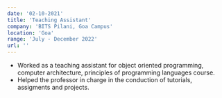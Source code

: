 ```yaml
---
date: '02-10-2021'
title: 'Teaching Assistant'
company: 'BITS Pilani, Goa Campus'
location: 'Goa'
range: 'July - December 2022'
url: ''
---
```


- Worked as a teaching assistant for object oriented programming, computer architecture, principles of programming languages course.
- Helped the professor in charge in the conduction of tutorials, assigments and projects.